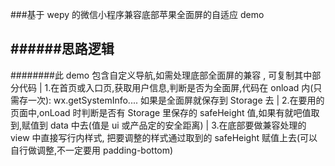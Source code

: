 ###基于 wepy 的微信小程序兼容底部苹果全面屏的自适应 demo

## ######思路逻辑

########此 demo 包含自定义导航,如需处理底部全面屏的兼容 , 可复制其中部分代码
| 1.在首页或入口页,获取用户信息,判断是否为全面屏,代码在 onload 内(只需存一次): wx.getSystemInfo.... 如果是全面屏就保存到 Storage 去
| 2.在要用的页面中,onLoad 时判断是否有 Storage 里保存的 safeHeight 值,如果有就吧值取到,赋值到 data 中去(值是 ui 或产品定的安全距离)
| 3.在底部要做兼容处理的 view 中直接写行内样式, 把要调整的样式通过取到的 safeHeight 赋值上去(可以自行做调整,不一定要用 padding-bottom)
